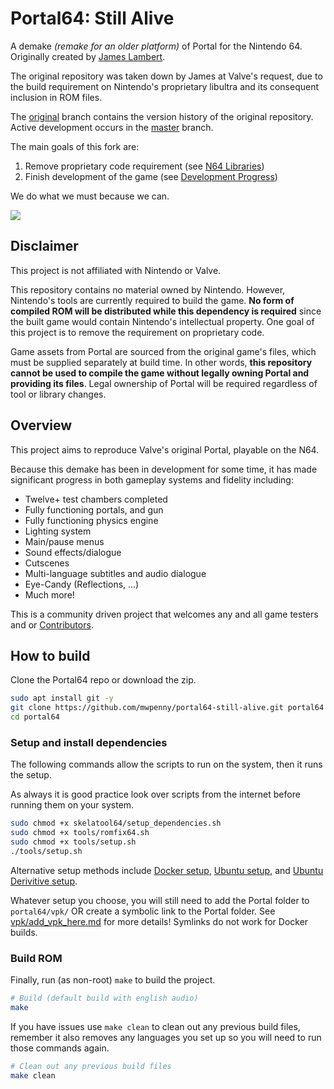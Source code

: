 # Portal64: Still Alive

A demake *(remake for an older platform)* of Portal for the Nintendo 64.
Originally created by [James Lambert](https://github.com/lambertjamesd).

The original repository was taken down by James at Valve's request, due to the build requirement on Nintendo's proprietary libultra and its consequent inclusion in ROM files.

The [original](https://github.com/mwpenny/portal64/tree/original) branch contains the version history of the original repository. Active development occurs in the [master](https://github.com/mwpenny/portal64/tree/master) branch.

The main goals of this fork are:
1. Remove proprietary code requirement (see [N64 Libraries](./documentation/n64_library_usage.md))
2. Finish development of the game (see [Development Progress](./documentation/development_progress.md))

We do what we must because we can.

![](./assets/images/readme_slideshow.gif)

## Disclaimer

This project is not affiliated with Nintendo or Valve.

This repository contains no material owned by Nintendo. However, Nintendo's tools are currently required to build the game. **No form of compiled ROM will be distributed while this dependency is required** since the built game would contain Nintendo's intellectual property. One goal of this project is to remove the requirement on proprietary code.

Game assets from Portal are sourced from the original game's files, which must be supplied separately at build time. In other words, **this repository cannot be used to compile the game without legally owning Portal and providing its files**. Legal ownership of Portal will be required regardless of tool or library changes.

## Overview

This project aims to reproduce Valve's original Portal, playable on the N64.

Because this demake has been in development for some time, it has made significant progress in both gameplay systems and fidelity including:

- Twelve+ test chambers completed
- Fully functioning portals, and gun
- Fully functioning physics engine
- Lighting system
- Main/pause menus
- Sound effects/dialogue
- Cutscenes
- Multi-language subtitles and audio dialogue
- Eye-Candy (Reflections, ...)
- Much more!

This is a community driven project that welcomes any and all game testers and or [Contributors](./documentation/contributing.md). 

## How to build

Clone the Portal64 repo or download the zip.

```sh
sudo apt install git -y
git clone https://github.com/mwpenny/portal64-still-alive.git portal64
cd portal64
```

### Setup and install dependencies

The following commands allow the scripts to run on the system, then it runs the setup.

As always it is good practice look over scripts from the internet before running them on your system.

```sh
sudo chmod +x skelatool64/setup_dependencies.sh
sudo chmod +x tools/romfix64.sh
sudo chmod +x tools/setup.sh
./tools/setup.sh
```

Alternative setup methods include [Docker setup](./documentation/docker_setup.md), [Ubuntu setup](./documentation/ubuntu_setup.md), and [Ubuntu Derivitive setup](./documentation/steam_ubuntu_no-snap_setup.md).

Whatever setup you choose, you will still need to add the Portal folder to `portal64/vpk/` OR create a symbolic link to the Portal folder. See [vpk/add_vpk_here.md](./vpk/add_vpk_here.md) for more details! Symlinks do not work for Docker builds.

### Build ROM

Finally, run (as non-root) `make` to build the project.

```sh
# Build (default build with english audio)
make
```

If you have issues use `make clean` to clean out any previous build files, remember it also removes any languages you set up so you will need to run those commands again.

```sh
# Clean out any previous build files
make clean
```
